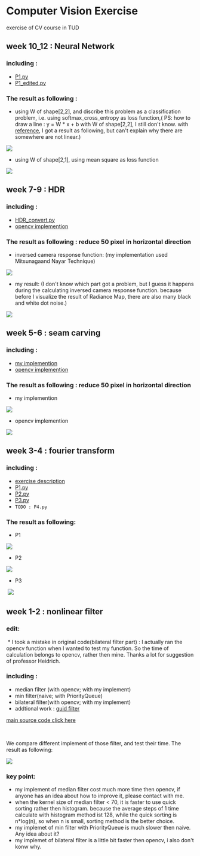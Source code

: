# Computer Vision Exercise
exercise of CV course in TUD


## week 10_12 : Neural Network


### including :   
  * [P1.py](https://github.com/chrisHuxi/ComputerVisionExercise/blob/master/week9_CNN/P1.py)
  * [P1_edited.py](https://github.com/chrisHuxi/ComputerVisionExercise/blob/master/week9_CNN/P1_edited.py)
  
### The result as following : 
  * using W of shape[2,2], and discribe this problem as a classification problem, i.e. using softmax_cross_entropy as loss function,( PS: how to draw a line : y = W * x + b with W of shape[2,2], I still don't know. with [reference](http://learningtensorflow.com/classifying/ ), I got a result as following, but can't explain why there are somewhere are not linear.)
  
  ![](https://github.com/chrisHuxi/ComputerVisionExercise/blob/master/week9_CNN/P1_result.png)


  * using W of shape[2,1], using mean square as loss function
 
  ![](https://github.com/chrisHuxi/ComputerVisionExercise/blob/master/week9_CNN/P1_result2.png)


## week 7-9 : HDR


### including :   
  * [HDR_convert.py](https://github.com/chrisHuxi/ComputerVisionExercise/blob/master/week7_HDR/HDR_convert.py)
  * [opencv implemention](https://github.com/chrisHuxi/ComputerVisionExercise/blob/master/week7_HDR/solution/hdr_opencv.cpp)
### The result as following : reduce 50 pixel in horizontal direction
  * inversed camera response function: (my implementation used Mitsunagaand Nayar Technique)
  
  ![](https://github.com/chrisHuxi/ComputerVisionExercise/blob/master/week7_HDR/response_function_reverse.png)


  * my result: (I don't know which part got a problem, but I guess it happens during the calculating inversed camera response function. because before I visualize the result of Radiance Map, there are also many black and white dot noise.)
 
  ![](https://github.com/chrisHuxi/ComputerVisionExercise/blob/master/week7_HDR/result.jpg)
  
  
  
  
## week 5-6 : seam carving


### including :   
  * [my implemention](https://github.com/chrisHuxi/ComputerVisionExercise/blob/master/week5_seam_carving/P1_my.py)
  * [opencv implemention](https://github.com/chrisHuxi/ComputerVisionExercise/blob/master/week5_seam_carving/seam_carving_skt.py)
### The result as following : reduce 50 pixel in horizontal direction
  * my implemention
  
  ![](https://github.com/chrisHuxi/ComputerVisionExercise/blob/master/week5_seam_carving/my_seam_carving_result.jpg)


  * opencv implemention
 
  ![](https://github.com/chrisHuxi/ComputerVisionExercise/blob/master/week5_seam_carving/skt_seam_carving_result.jpg)
  
  

## week 3-4 : fourier transform

### including :   
  * [exercise description](http://cvl.inf.tu-dresden.de/HTML/teaching/courses/cv2/ss18/Ex/2/CV2_Ex2_Fourier.pdf)
  * [P1.py](https://github.com/chrisHuxi/ComputerVisionExercise/blob/master/week3_fourier_transform/P1.py)
  * [P2.py](https://github.com/chrisHuxi/ComputerVisionExercise/blob/master/week3_fourier_transform/P2.py)
  * [P3.py](https://github.com/chrisHuxi/ComputerVisionExercise/blob/master/week3_fourier_transform/P3.py)
  * `TODO : P4.py`
### The result as following:
  * P1
  
  ![](https://github.com/chrisHuxi/ComputerVisionExercise/blob/master/week3_fourier_transform/result/P1_result.PNG)


  * P2
 
  ![](https://github.com/chrisHuxi/ComputerVisionExercise/blob/master/week3_fourier_transform/result/figure_P2_result.png)
  
  
  * P3
  
  ![](https://github.com/chrisHuxi/ComputerVisionExercise/blob/master/week3_fourier_transform/result/figure_P3_result.png)
  


## week 1-2 : nonlinear filter

### edit:
  * I took a mistake in original code(bilateral filter part) : I actually ran the opencv function when I wanted to test my function. So the time of calculation belongs to opencv, rather then mine. Thanks a lot for suggestion of professor Heidrich.
  
  
### including :   
  * median filter (with opencv; with my implement)
  * min filter(naive; with PriorityQueue)
  * bilateral filter(with opencv; with my implement)
  * addtional work : [guid filter](https://github.com/chrisHuxi/ComputerVisionExercise/blob/master/week1_nonlinear_filter/addtional_guidFilter.py)
  
 [main source code click here](https://github.com/chrisHuxi/ComputerVisionExercise/blob/master/week1_nonlinear_filter/nonlinear_filter.py)

  

We compare different implement of those filter, and test their time. The result as following:


![](https://github.com/chrisHuxi/ComputerVisionExercise/blob/master/week1_nonlinear_filter/result.PNG)


### key point:
  * my implement of median filter cost much more time then opencv, if anyone has an idea about how to improve it, please 
    contact with me.
  * when the kernel size of median filter < 70, it is faster to use quick sorting rather then histogram. because the average steps of 1       time calculate with histogram method ist 128, while the quick sorting is n\*log(n), so when n is 
    small, sorting method is the better choice.
  * my implemet of min filter with PriorityQueue is much slower then naive. Any idea about it?
  * my implemet of bilateral filter is a little bit faster then opencv, i also don't konw why.
   
